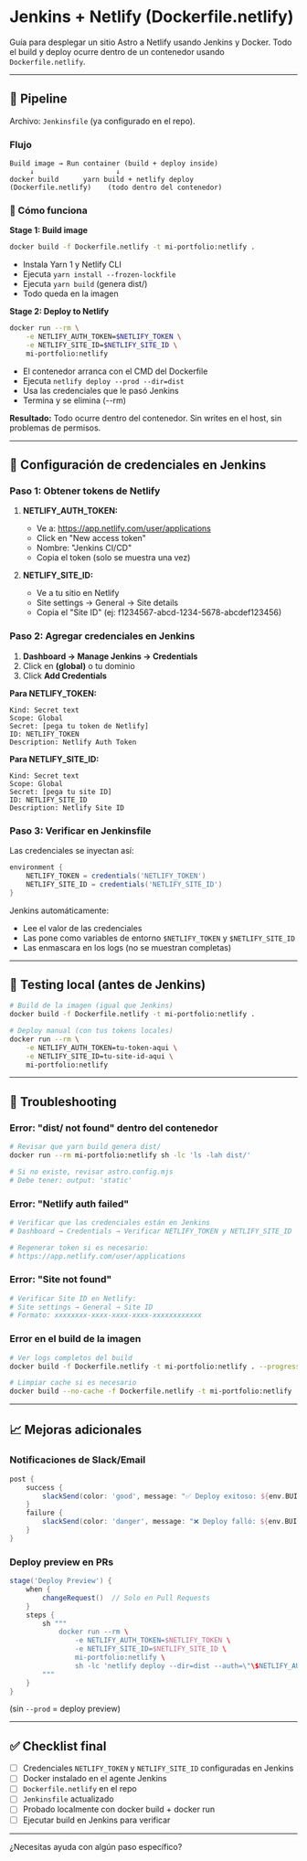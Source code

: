 # Jenkins + Netlify (Dockerfile.netlify)

Guía para desplegar un sitio Astro a Netlify usando Jenkins y Docker. Todo el build y deploy ocurre dentro de un contenedor usando `Dockerfile.netlify`.

---

## 🚀 Pipeline

Archivo: `Jenkinsfile` (ya configurado en el repo).

### Flujo

```
Build image → Run container (build + deploy inside)
     ↓                    ↓
docker build      yarn build + netlify deploy
(Dockerfile.netlify)    (todo dentro del contenedor)
```

### 🔧 Cómo funciona

**Stage 1: Build image**

```bash
docker build -f Dockerfile.netlify -t mi-portfolio:netlify .
```

- Instala Yarn 1 y Netlify CLI
- Ejecuta `yarn install --frozen-lockfile`
- Ejecuta `yarn build` (genera dist/)
- Todo queda en la imagen

**Stage 2: Deploy to Netlify**

```bash
docker run --rm \
    -e NETLIFY_AUTH_TOKEN=$NETLIFY_TOKEN \
    -e NETLIFY_SITE_ID=$NETLIFY_SITE_ID \
    mi-portfolio:netlify
```

- El contenedor arranca con el CMD del Dockerfile
- Ejecuta `netlify deploy --prod --dir=dist`
- Usa las credenciales que le pasó Jenkins
- Termina y se elimina (--rm)

**Resultado:** Todo ocurre dentro del contenedor. Sin writes en el host, sin problemas de permisos.

---

## 🔐 Configuración de credenciales en Jenkins

### Paso 1: Obtener tokens de Netlify

1. **NETLIFY_AUTH_TOKEN:**

   - Ve a: https://app.netlify.com/user/applications
   - Click en "New access token"
   - Nombre: "Jenkins CI/CD"
   - Copia el token (solo se muestra una vez)

2. **NETLIFY_SITE_ID:**
   - Ve a tu sitio en Netlify
   - Site settings → General → Site details
   - Copia el "Site ID" (ej: f1234567-abcd-1234-5678-abcdef123456)

### Paso 2: Agregar credenciales en Jenkins

1. **Dashboard → Manage Jenkins → Credentials**
2. Click en **(global)** o tu dominio
3. Click **Add Credentials**

**Para NETLIFY_TOKEN:**

```
Kind: Secret text
Scope: Global
Secret: [pega tu token de Netlify]
ID: NETLIFY_TOKEN
Description: Netlify Auth Token
```

**Para NETLIFY_SITE_ID:**

```
Kind: Secret text
Scope: Global
Secret: [pega tu site ID]
ID: NETLIFY_SITE_ID
Description: Netlify Site ID
```

### Paso 3: Verificar en Jenkinsfile

Las credenciales se inyectan así:

```groovy
environment {
    NETLIFY_TOKEN = credentials('NETLIFY_TOKEN')
    NETLIFY_SITE_ID = credentials('NETLIFY_SITE_ID')
}
```

Jenkins automáticamente:

- Lee el valor de las credenciales
- Las pone como variables de entorno `$NETLIFY_TOKEN` y `$NETLIFY_SITE_ID`
- Las enmascara en los logs (no se muestran completas)

---

## 🧪 Testing local (antes de Jenkins)

```bash
# Build de la imagen (igual que Jenkins)
docker build -f Dockerfile.netlify -t mi-portfolio:netlify .

# Deploy manual (con tus tokens locales)
docker run --rm \
    -e NETLIFY_AUTH_TOKEN=tu-token-aqui \
    -e NETLIFY_SITE_ID=tu-site-id-aqui \
    mi-portfolio:netlify
```

---

## 🐛 Troubleshooting

### Error: "dist/ not found" dentro del contenedor

```bash
# Revisar que yarn build genera dist/
docker run --rm mi-portfolio:netlify sh -lc 'ls -lah dist/'

# Si no existe, revisar astro.config.mjs
# Debe tener: output: 'static'
```

### Error: "Netlify auth failed"

```bash
# Verificar que las credenciales están en Jenkins
# Dashboard → Credentials → Verificar NETLIFY_TOKEN y NETLIFY_SITE_ID

# Regenerar token si es necesario:
# https://app.netlify.com/user/applications
```

### Error: "Site not found"

```bash
# Verificar Site ID en Netlify:
# Site settings → General → Site ID
# Formato: xxxxxxxx-xxxx-xxxx-xxxx-xxxxxxxxxxxx
```

### Error en el build de la imagen

```bash
# Ver logs completos del build
docker build -f Dockerfile.netlify -t mi-portfolio:netlify . --progress=plain

# Limpiar cache si es necesario
docker build --no-cache -f Dockerfile.netlify -t mi-portfolio:netlify .
```

---

## 📈 Mejoras adicionales

### Notificaciones de Slack/Email

```groovy
post {
    success {
        slackSend(color: 'good', message: "✅ Deploy exitoso: ${env.BUILD_URL}")
    }
    failure {
        slackSend(color: 'danger', message: "❌ Deploy falló: ${env.BUILD_URL}")
    }
}
```

### Deploy preview en PRs

```groovy
stage('Deploy Preview') {
    when {
        changeRequest()  // Solo en Pull Requests
    }
    steps {
        sh """
            docker run --rm \
                -e NETLIFY_AUTH_TOKEN=$NETLIFY_TOKEN \
                -e NETLIFY_SITE_ID=$NETLIFY_SITE_ID \
                mi-portfolio:netlify \
                sh -lc 'netlify deploy --dir=dist --auth=\"\$NETLIFY_AUTH_TOKEN\" --site=\"\$NETLIFY_SITE_ID\"'
        """
    }
}
```

(sin `--prod` = deploy preview)

---

## ✅ Checklist final

- [ ] Credenciales `NETLIFY_TOKEN` y `NETLIFY_SITE_ID` configuradas en Jenkins
- [ ] Docker instalado en el agente Jenkins
- [ ] `Dockerfile.netlify` en el repo
- [ ] `Jenkinsfile` actualizado
- [ ] Probado localmente con docker build + docker run
- [ ] Ejecutar build en Jenkins para verificar

---

¿Necesitas ayuda con algún paso específico?
